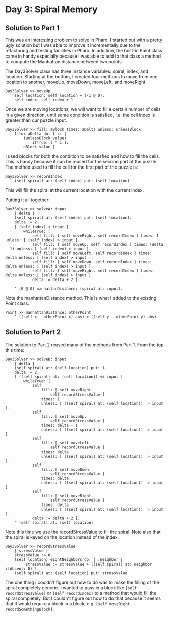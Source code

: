 # Day 3: Spiral Memory

## Solution to Part 1

This was an interesting problem to solve in Pharo.  I started out with a 
pretty ugly solution but I was able to improve it incrementally due to the
refactoring and testing facilities in Pharo.  In addition, the built-in
Point class came in handy especially because I was able to add to that class
a method to compute the Manhattan distance between two points.

The Day3Solver class has three instance variables: spiral, index, and location.
Starting at the bottom, I created four methods to move from one location
to another, moveUp, moveDown, moveLeft, and moveRight.

```smalltalk
Day3Solver >> moveUp
	self location: self location + (-1 @ 0).
	self index: self index + 1
```

Once we are moving locations, we will want to fill a certain number of
cells in a given direction, until some condition is satisfied, i.e. the
cell index is greater than our puzzle input.

```smalltalk
Day3Solver >> fill: aBlock times: aDelta unless: unlessBlock
	1 to: aDelta do: [ :i | 
		(unlessBlock value)
			ifTrue: [ ^ i ].
		aBlock value ]
```

I used blocks for both the condition to be satisfied and how to fill the cells.
This is handy because it can be reused for the second part of the puzzle.  The
method used to fill the cell for the first part of the puzzle is:

```smalltalk
Day3Solver >> recordIndex
	(self spiral) at: (self index) put: (self location)  
```

This will fill the spiral at the current location with the current index.

Putting it all together:

```smalltalk
Day3Solver >> solveA: input
	| delta |
	(self spiral) at: (self index) put: (self location).
	delta := 2.
	[ (self index) < input ]
		whileTrue: [
			self fill: [ self moveRight. self recordIndex ] times: 1 unless: [ (self index) > input ].  
			self fill: [ self moveUp. self recordIndex ] times: (delta - 1) unless: [ (self index) > input ].
			self fill: [ self moveLeft. self recordIndex ] times: delta unless: [ (self index) > input ].
			self fill: [ self moveDown. self recordIndex ] times: delta unless: [ (self index) > input ].
			self fill: [ self moveRight. self recordIndex ] times: delta unless: [ (self index) > input ].
			delta := delta + 2 ].
		
	^ (0 @ 0) manhattanDistance: (spiral at: input).
```

Note the manhattanDistance method.  This is what I added to the existing Point
class.

```smalltalk
Point >> manhattanDistance: otherPoint
	^ ((self x - otherPoint x) abs) + ((self y - otherPoint y) abs)
```

## Solution to Part 2

The solution to Part 2 reused many of the methods from Part 1.  From the top
this time:

```smalltalk
Day3Solver >> solveB: input
	| delta |
	(self spiral) at: (self location) put: 1.
	delta := 2.
	[ ((self spiral) at: (self location)) <= input ]
		whileTrue: [ 
		    self
				fill: [ self moveRight.
					self recordStressValue ]
				times: 1
				unless: [ ((self spiral) at: (self location))  > input ].
			self
				fill: [ self moveUp.
					self recordStressValue ]
				times: delta - 1
				unless: [ ((self spiral) at: (self location))  > input ].
			self
				fill: [ self moveLeft.
					self recordStressValue ]
				times: delta
				unless: [ ((self spiral) at: (self location))  > input ].
			self
				fill: [ self moveDown.
					self recordStressValue ]
				times: delta
				unless: [ ((self spiral) at: (self location))  > input ].
			self
				fill: [ self moveRight.
					self recordStressValue ]
				times: delta
				unless: [ ((self spiral) at: (self location))  > input ].
			delta := delta + 2 ].
	^ (self spiral) at: (self location)
```

Note this time we use the recordStressValue to fill the spiral.  Note also
that the spiral is keyed on the location instead of the index.

```smalltalk
Day3Solver >> recordStressValue
	| stressValue |
	stressValue := 0.
	(self location) eightNeighbors do: [ :neighbor |
		 stressValue := stressValue + ((self spiral) at: neighbor ifAbsent: 0) ].
	(self spiral) at: (self location) put: stressValue
```

The one thing I couldn't figure out how to do was to make the filling of the
spiral completely generic.  I wanted to pass in a block like `[self
recordStressValue]` or `[self recordIndex]` to a method that would fill the
spiral completely.  But I couldn't figure out how to do that because it seems
that it would require a block in a block, e.g. `[self moveRight.
recordSomethingBlock]`.
